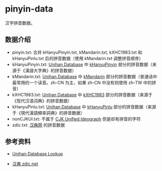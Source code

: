 # pinyin-data

汉字拼音数据。

## 数据介绍

* pinyin.txt: 合并 kHanyuPinyin.txt, kMandarin.txt, kXHC1983.txt 和 kHanyuPinlu.txt 后的拼音数据（使用 kMandarin.txt 调整拼音顺序）
* kHanyuPinyin.txt: [Unihan Database](http://www.unicode.org/charts/unihan.html) 中 [kHanyuPinyin](http://www.unicode.org/reports/tr38/#kHanyuPinyin) 部分的拼音数据（来源于《漢語大字典》的拼音数据）
* kMandarin.txt: [Unihan Database](http://www.unicode.org/charts/unihan.html) 中 [kMandarin](http://www.unicode.org/reports/tr38/#kMandarin) 部分的拼音数据（普通话中最常用的一个读音。zh-CN 为主，如果 zh-CN 中没有则使用 zh-TW 中的拼音）
* kXHC1983.txt: [Unihan Database](http://www.unicode.org/charts/unihan.html) 中 [kXHC1983](http://www.unicode.org/reports/tr38/#kXHC1983) 部分的拼音数据（来源于《现代汉语词典》的拼音数据）
* kHanyuPinlu.txt: [Unihan Database](http://www.unicode.org/charts/unihan.html) 中 [kHanyuPinlu](http://www.unicode.org/reports/tr38/#kHanyuPinlu) 部分的拼音数据（来源于《現代漢語頻率詞典》的拼音数据）
* nonCJKUI.txt: 不属于 [CJK Unified Ideograph](https://en.wikipedia.org/wiki/CJK_Unified_Ideographs) 但是却有拼音的字符
* zdic.txt: [汉典网](http://zdic.net) 的拼音数据

## 参考资料

* [Unihan Database Lookup](http://www.unicode.org/charts/unihan.html)
<!--- * [fayland/perl-lingua-han: all Lingua: : CPAN modules](https://github.com/fayland/perl-lingua-han) --->
* [汉典 zdic.net](http://www.zdic.net/)
<!--- * [国学大师_国学网](http://www.guoxuedashi.com/) --->
<!--- * [单字--字海网，叶典网](http://yedict.com/) --->
